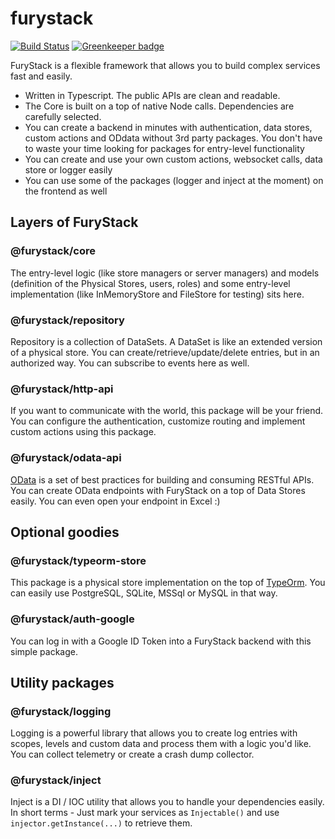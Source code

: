 # furystack

[![Build Status](https://dev.azure.com/furystack/FuryStack/_apis/build/status/furystack.furystack?branchName=master)](https://dev.azure.com/furystack/FuryStack/_build/latest?definitionId=1&branchName=master) [![Greenkeeper badge](https://badges.greenkeeper.io/furystack/furystack.svg)](https://greenkeeper.io/)

FuryStack is a flexible framework that allows you to build complex services fast and easily.

- Written in Typescript. The public APIs are clean and readable.
- The Core is built on a top of native Node calls. Dependencies are carefully selected.
- You can create a backend in minutes with authentication, data stores, custom actions and ODdata without 3rd party packages. You don't have to waste your time looking for packages for entry-level functionality
- You can create and use your own custom actions, websocket calls, data store or logger easily
- You can use some of the packages (logger and inject at the moment) on the frontend as well

## Layers of FuryStack

### @furystack/core

The entry-level logic (like store managers or server managers) and models (definition of the Physical Stores, users, roles) and some entry-level implementation (like InMemoryStore and FileStore for testing) sits here.

### @furystack/repository

Repository is a collection of DataSets. A DataSet is like an extended version of a physical store. You can create/retrieve/update/delete entries, but in an authorized way. You can subscribe to events here as well.

### @furystack/http-api

If you want to communicate with the world, this package will be your friend. You can configure the authentication, customize routing and implement custom actions using this package.

### @furystack/odata-api

[OData](https://www.odata.org/) is a set of best practices for building and consuming RESTful APIs. You can create OData endpoints with FuryStack on a top of Data Stores easily. You can even open your endpoint in Excel :)

## Optional goodies

### @furystack/typeorm-store

This package is a physical store implementation on the top of [TypeOrm](https://typeorm.io/#/). You can easily use PostgreSQL, SQLite, MSSql or MySQL in that way.

### @furystack/auth-google

You can log in with a Google ID Token into a FuryStack backend with this simple package.

## Utility packages

### @furystack/logging

Logging is a powerful library that allows you to create log entries with scopes, levels and custom data and process them with a logic you'd like. You can collect telemetry or create a crash dump collector.

### @furystack/inject

Inject is a DI / IOC utility that allows you to handle your dependencies easily. In short terms - Just mark your services as `Injectable()` and use `injector.getInstance(...)` to retrieve them.
